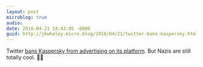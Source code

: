 ```yaml
---
layout: post
microblog: true
audio: 
date: 2018-04-21 14:43:05 -0800
guid: http://jbwhaley.micro.blog/2018/04/21/twitter-bans-kaspersky.html
---
```

Twitter [bans Kaspersky from advertising on its platform](https://securityaffairs.co/wordpress/71610/intelligence/twitter-bans-kaspersky.html). But Nazis are still totally cool. 👍🏻
